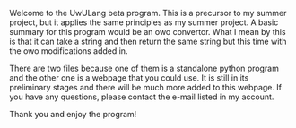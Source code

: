 Welcome to the UwULang beta program. This is a precursor to my summer project, but it applies the same principles as my summer project. 
A basic summary for this program would be an owo convertor. What I mean by this is that it can take a string and then return the same 
string but this time with the owo modifications added in. 

There are two files because one of them is a standalone python program and the other one is a webpage that you could use. It is still in 
its preliminary stages and there will be much more added to this webpage. If you have any questions, please contact the e-mail listed in 
my account.

Thank you and enjoy the program!
